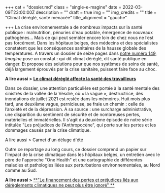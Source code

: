 +++
cat = "dossier.md"
class = "single-e-magine"
date = 2022-03-09T23:00:00Z
description = ""
draft = true
img = ""
img_credits = ""
title = "Climat déréglé, santé menacée"
title_alignment = "gauche"

+++
La crise environnementale a de nombreux impacts sur la santé publique : malnutrition, pénuries d'eau potable, émergence de nouveaux pathogènes… Mais ce qui peut sembler encore loin de chez nous ne l’est pas forcément. Dans les hôpitaux belges, des médecins et des spécialistes constatent que les conséquences sanitaires de la hausse globale des températures. A travers un dossier de seize pages dans [notre numéro 149](https://kiosque.imagine-magazine.com/), _Imagine_ pose un constat : qui dit climat déréglé, dit santé publique en danger. Et propose des solutions pour que nos systèmes de soins de santé, déjà largement éprouvés par la crise sanitaire, puissent faire face au choc.

**A lire aussi >** [**Le climat déréglé affecte la santé des travailleurs**](https://www.imagine-magazine.com/libre-acces/reportage/le-climat-deregle-affecte-la-sante-des-travailleurs/)

Dans ce dossier, une attention particulière est portée à la santé mentale des sinistrés de la vallée de la Vesdre, où « la vague », destructrice, des inondations de juillet 2021 est restée dans les mémoires. Huit mois plus tard, une deuxième vague, pernicieuse, se fraie un chemin : celle de l’anxiété et de la dépression. A sa source : une surcharge administrative, une disparition du sentiment de sécurité et de nombreuses pertes, matérielles et immatérielles. Il s'agit du deuxième épisode de notre série intitulée "Les préjudices de l'Anthropocène", qui porte sur les pertes et les dommages causés par la crise climatique.

A lire aussi > Carnet d'un déluge d'été

Outre ce reportage au long cours, ce dossier comprend un papier sur l'impact de la crise climatique dans les hôpitaux belges, un entretien avec le père de l'approche "One Health" et une cartographie de différentes maladies et pathologies liées aux perturbations environnementales, au Nord comme au Sud.

**A lire aussi >** [**"Le financement des pertes et préjudices liés aux dérèglements climatiques ne peut plus être ignoré" **](https://www.imagine-magazine.com/libre-acces/interview/rebecca-thissen-la-demande-de-financement-des-pertes-et-prejudices-lies-aux-dereglements-climatiques-ne-peut-plus-etre-ignoree/)